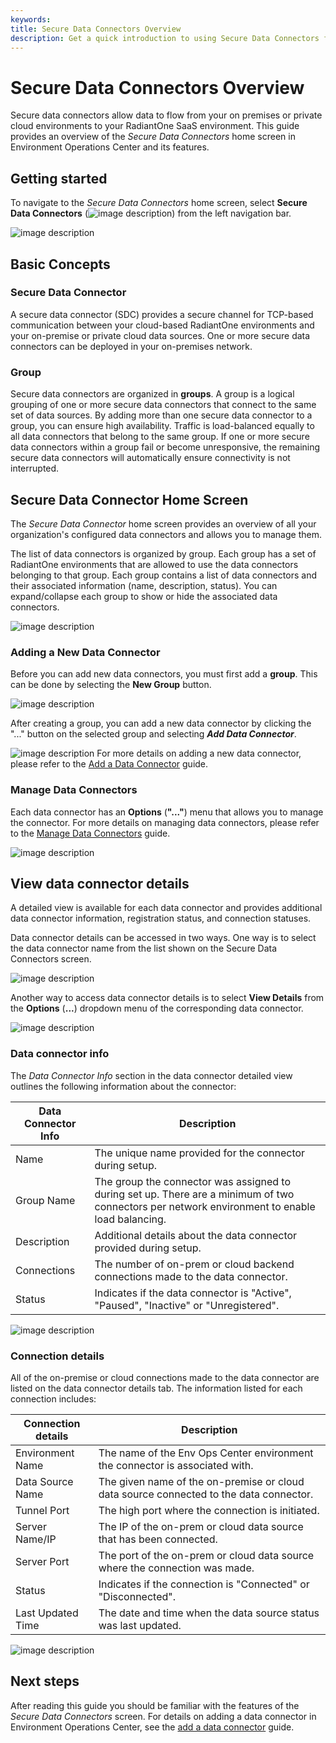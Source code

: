 ```yaml
---
keywords:
title: Secure Data Connectors Overview
description: Get a quick introduction to using Secure Data Connectors for connecting data from sources on-premises or private cloud environments to RadiantOne SaaS.
---
```

# Secure Data Connectors Overview

Secure data connectors allow data to flow from your on premises or private cloud environments to your RadiantOne SaaS environment. This guide provides an overview of the *Secure Data Connectors* home screen in Environment Operations Center and its features. 

## Getting started 

To navigate to the *Secure Data Connectors* home screen, select **Secure Data Connectors** (![image description](images/agent-icon.png)) from the left navigation bar.

![image description](images/secure-data-connectors.png)

## Basic Concepts

### Secure Data Connector

A secure data connector (SDC) provides a secure channel for TCP-based communication between your cloud-based RadiantOne environments and your on-premise or private cloud data sources. One or more secure data connectors can be deployed in your on-premises network.

### Group

Secure data connectors are organized in **groups**. A group is a logical grouping of one or more secure data connectors that connect to the same set of data sources. By adding more than one secure data connector to a group, you can ensure high availability. Traffic is load-balanced equally to all data connectors that belong to the same group. If one or more secure data connectors within a group fail or become unresponsive, the remaining secure data connectors will automatically ensure connectivity is not interrupted. 

## Secure Data Connector Home Screen

The *Secure Data Connector* home screen provides an overview of all your organization's configured data connectors and allows you to manage them.

The list of data connectors is organized by group. Each group has a set of RadiantOne environments that are allowed to use the data connectors belonging to that group.
Each group contains a list of data connectors and their associated information (name, description, status). You can expand/collapse each group to show or hide the associated data connectors.

![image description](images/connector-info-expanded.png)

### Adding a New Data Connector

Before you can add new data connectors, you must first add a **group**. This can be done by selecting the **New Group** button.

![image description](images/new-group.png)

After creating a group, you can add a new data connector by clicking the "..." button on the selected group and selecting ***Add Data Connector***.

![image description](images/add-data-connector.png)
For more details on adding a new data connector, please refer to the [Add a Data Connector](add-data-connector.md) guide.

### Manage Data Connectors

Each data connector has an **Options** (**"..."**) menu that allows you to manage the connector. For more details on managing data connectors, please refer to the [Manage Data Connectors](manage-data-connectors.md) guide.

![image description](images/options.png)

## View data connector details

A detailed view is available for each data connector and provides additional data connector information, registration status, and connection statuses.

Data connector details can be accessed in two ways. One way is to select the data connector name from the list shown on the Secure Data Connectors screen.

![image description](images/select-name.png)

Another way to access data connector details is to select **View Details** from the **Options** (**...**) dropdown menu of the corresponding data connector.

![image description](images/view-details.png)

### Data connector info

The *Data Connector Info* section in the data connector detailed view outlines the following information about the connector:

| Data Connector Info | Description |
| ------------------- | ----------- |
| Name | The unique name provided for the connector during setup. |
| Group Name | The group the connector was assigned to during set up. There are a minimum of two connectors per network environment to enable load balancing.|
| Description | Additional details about the data connector provided during setup. |
| Connections | The number of on-prem or cloud backend connections made to the data connector. |
| Status | Indicates if the data connector is "Active", "Paused", "Inactive" or "Unregistered". |

![image description](images/connector-info.png)

### Connection details

All of the on-premise or cloud connections made to the data connector are listed on the data connector details tab. The information listed for each connection includes:

| Connection details | Description |
| ------------------ | ----------- |
| Environment Name | The name of the Env Ops Center environment the connector is associated with. |
| Data Source Name | The given name of the on-premise or cloud data source connected to the data connector. |
| Tunnel Port | The high port where the connection is initiated. |
| Server Name/IP | The IP of the on-prem or cloud data source that has been connected. |
| Server Port | The port of the on-prem or cloud data source where the connection was made. |
| Status | Indicates if the connection is "Connected" or "Disconnected". |
| Last Updated Time | The date and time when the data source status was last updated. |

![image description](images/connections.png)

## Next steps

After reading this guide you should be familiar with the features of the *Secure Data Connectors* screen. For details on adding a data connector in Environment Operations Center, see the [add a data connector](add-data-connector.md) guide.

